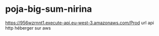 # poja-big-sum-nirina 
 https://956wzrnnt1.execute-api.eu-west-3.amazonaws.com/Prod url api http héberger sur aws
